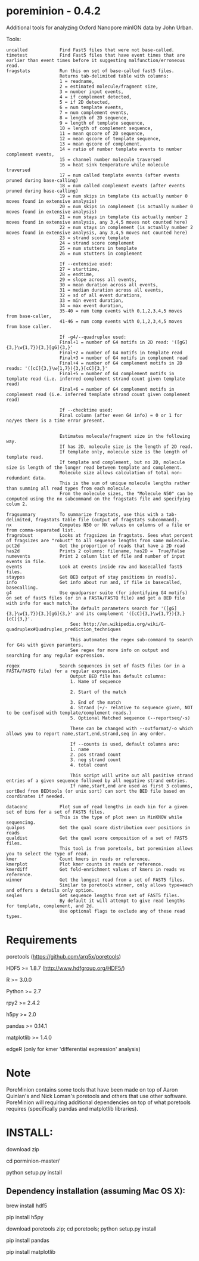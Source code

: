 poreminion - 0.4.2
==========

Additional tools for analyzing Oxford Nanopore minION data by John Urban. 

Tools:

    uncalled            Find Fast5 files that were not base-called.
    timetest            Find Fast5 files that have event times that are earlier than event times before it suggesting malfunction/erroneous read.
    fragstats           Run this on set of base-called fast5 files.
                        Returns tab-delimited table with columns:
                        1 = readname,
                        2 = estimated molecule/fragment size,
                        3 = number input events,
                        4 = if complement detected,
                        5 = if 2D detected,
                        6 = num template events,
                        7 = num complement events,
                        8 = length of 2D sequence,
                        9 = length of template sequence,
                        10 = length of complement sequence,
                        11 = mean qscore of 2D sequence,
                        12 = mean qscore of template sequence,
                        13 = mean qscore of complement,
                        14 = ratio of number template events to number complement events,
                        15 = channel number molecule traversed
                        16 = heat sink temperature while molecule traversed
                        17 = num called template events (after events pruned during base-calling)
                        18 = num called complement events (after events pruned during base-calling)
                        19 = num skips in template (is actually number 0 moves found in extensive analysis)
                        20 = num skips in complement (is actually number 0 moves found in extensive analysis)
                        21 = num stays in template (is actually number 2 moves found in extensive analysis, any 3,4,5 moves not counted here)
                        22 = num stays in complement (is actually number 2 moves found in extensive analysis, any 3,4,5 moves not counted here)
                        23 = strand score template
                        24 = strand score complement
                        25 = num stutters in template
                        26 = num stutters in complement
                        
                        If --extensive used:
                        27 = starttime,
                        28 = endtime,
                        29 = slope across all events,
                        30 = mean duration across all events,
                        31 = median duration across all events,
                        32 = sd of all event durations,
                        33 = min event duration,
                        34 = max event duration,
                        35-40 = num temp events with 0,1,2,3,4,5 moves from base-caller,
                        41-46 = num comp events with 0,1,2,3,4,5 moves from base caller.
                        
                        If -g4/--quadruplex used:
                        Final+1 = number of G4 motifs in 2D read: '([gG]{3,}\w{1,7}){3,}[gG]{3,}' 
                        Final+2 = number of G4 motifs in template read 
                        Final+3 = number of G4 motifs in complement read
                        Final+4 = number of G4 complement motifs in 2D reads: '([cC]{3,}\w{1,7}){3,}[cC]{3,}'
                        Final+5 = number of G4 complement motifs in template read (i.e. inferred complement strand count given template read)
                        Final+6 = number of G4 complement motifs in complement read (i.e. inferred template strand count given complement read)
                        
                        If --checktime used:
                        Final column (after even G4 info) = 0 or 1 for no/yes there is a time error present.
                        
                        
                        Estimates molecule/fragment size in the following way.
                        If has 2D, molecule size is the length of 2D read.
                        If template only, molecule size is the length of template read.
                        If template and complement, but no 2D, molecule size is length of the longer read between template and complement.
                        Molecule size allows calculation of total non-redundant data.
                        This is the sum of unique molecule lengths rather than summing all read types from each molecule.
                        From the molecule sizes, the "Molecule N50" can be computed using the nx subcommand on the fragstats file and specifying colum 2.
                                                                            
    fragsummary         To summarize fragstats, use this with a tab-delimited, fragstats table file (output of fragstats subcommand).
    nx                  Computes N50 or NX values on columns of a file or from comma-separated list.
    fragrobust          Looks at fragsizes in fragstats. Sees what percent of fragsizes are "robust" to all sequence lengths from same molecule.
    pct2d               Get the proportion of reads that have a 2D read
    has2d               Prints 2 columns: filename, has2D =  True/False
    numevents           Print 2 column list of file and number of input events in file.
    events              Look at events inside raw and basecalled fast5 files. 
    staypos             Get BED output of stay positions in read(s). 
    info                Get info about run and, if file is basecalled, basecalling. 
    g4                  Use quadparser suite (for identifying G4 motifs) on set of fast5 files (or in a FASTA/FASTQ file) and get a BED file with info for each match.
                            The default parameters search for '([gG]{3,}\w{1,7}){3,}[gG]{3,}' and its complement '([cC]{3,}\w{1,7}){3,}[cC]{3,}'.
                            See: http://en.wikipedia.org/wiki/G-quadruplex#Quadruplex_prediction_techniques
                            
                            This automates the regex sub-command to search for G4s with given paramters.
                            See regex for more info on output and searching for any regular expression.
                                
    regex               Search sequences in set of fast5 files (or in a FASTA/FASTQ file) for a regular expression.
                            Output BED file has default columns:
                            1. Name of sequence 
                        
                            2. Start of the match 
                        
                            3. End of the match
                            4. Strand (+/- relative to sequence given, NOT to be confised with template/complement reads.)
                            5. Optional Matched sequence (--reportseq/-s)
                        
                            These can be changed with --outformat/-o which allows you to report name,start,end,strand,seq in any order.
                        
                            If --counts is used, default columns are:
                            1. name
                            2. pos strand count
                            3. neg strand count
                            4. total count
                            
                            This script will write out all positive strand entries of a given sequence followed by all negative strand entries.
                            If name,start,end are used as first 3 columns, sortBed from BEDtools (or unix sort) can sort the BED file based on coordinates if needed.
                            
    dataconc            Plot sum of read lengths in each bin for a given set of bins for a set of FAST5 files.
                        This is the type of plot seen in MinKNOW while sequencing.
    qualpos             Get the qual score distribution over positions in reads
    qualdist            Get the qual score composition of a set of FAST5 files.
                        This tool is from poretools, but poreminion allows you to select the type of read.
    kmer                Count kmers in reads or reference.
    kmerplot            Plot kmer counts in reads or reference.
    kmerdiff            Get fold-enrichment values of kmers in reads vs reference.
    winner              Get the longest read from a set of FAST5 files.
                        Similar to poretools winner, only allows type=each and offers a details only option.
    seqlen              Get sequence lengths from set of FAST5 files.
                        By default it will attempt to give read lengths for template, complement, and 2d.
                        Use optional flags to exclude any of these read types.


Requirements
==========

poretools (https://github.com/arq5x/poretools)

HDF5 >= 1.8.7 (http://www.hdfgroup.org/HDF5/)

R >= 3.0.0

Python >= 2.7

rpy2 >= 2.4.2

h5py >= 2.0

pandas >= 0.14.1

matplotlib >= 1.4.0

edgeR (only for kmer 'differential expression' analysis)

Note
======
PoreMinion contains some tools that have been made on top of Aaron Quinlan's and Nick Loman's poretools and others that use other software.
PoreMinion will requiring additional dependencies on top of what poretools requires (specifically pandas and matplotlib libraries). 


INSTALL:
=======
download zip

cd porminion-master/

python setup.py install


Dependency installation (assuming Mac OS X):
-------------------------------------------
brew install hdf5

pip install h5py

download poretools zip; cd poretools; python setup.py install

pip install pandas

pip install matplotlib

